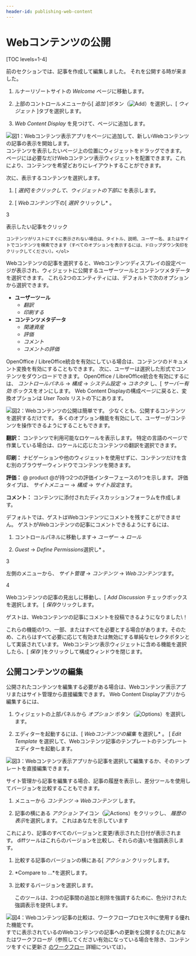 ```yaml
---
header-id: publishing-web-content
---
```


# Webコンテンツの公開

[TOC levels=1-4]

前のセクションでは、記事を作成して編集しました。 それを公開する時が来ました。

1.  ルナーリゾートサイトの *Welcome* ページに移動します。

2.  上部のコントロールメニューから[ *追加* ]ボタン（![Add](../../../../images/icon-control-menu-add.png)）を選択し、[ *ウィジェット* ]タブを選択します。

3.  *Web Content Display* を見つけて、ページに追加します。

![図1：Webコンテンツ表示アプリをページに追加して、新しいWebコンテンツの記事の表示を開始します。](../../../../images/add-web-content-display.png) コンテンツを表示したいページ上の位置にウィジェットをドラッグできます。 ページには必要なだけWebコンテンツ表示ウィジェットを配置できます。これにより、コンテンツを希望どおりにレイアウトすることができます。

次に、表示するコンテンツを選択します。

1.  [ *選択]をクリックして、ウィジェットの下部に* を表示します。

2.  [ *Webコンテンツ*下の[ *選択* クリックし* 。</p></li>

3

表示したい記事をクリック

    コンテンツがリストにすぐに表示されない場合は、タイトル、説明、ユーザー名、またはサイトでコンテンツを検索できます（すべてのオプションを表示するには、ドロップダウン矢印をクリックしてください）。</ol>

Webコンテンツの記事を選択すると、Webコンテンツディスプレイの設定ページが表示され、ウィジェットに公開するユーザーツールとコンテンツメタデータを選択できます。 これら2つのエンティティには、デフォルトで次のオプションから選択できます。

  - **ユーザーツール**
      - *翻訳*
      - *印刷する*
  - **コンテンツメタデータ**
      - *関連資産*
      - *評価*
      - *コメント*
      - *コメントの評価*

OpenOffice / LibreOffice統合を有効にしている場合は、コンテンツのドキュメント変換を有効にすることもできます。 次に、ユーザーは選択した形式でコンテンツをダウンロードできます。 OpenOffice / LibreOffice統合を有効にするには、 *コントロールパネル* → *構成* → *システム設定* → *コネクタ* し、[ *サーバー有効* ボックスをオンにします。 Web Content Displayの構成ページに戻ると、変換オプションは *User Tools* リストの下にあります。

![図2：Webコンテンツの公開は簡単です。 少なくとも、公開するコンテンツを選択するだけです。 多くのオプション機能を有効にして、ユーザーがコンテンツを操作できるようにすることもできます。](../../../../images/web-content-choosing-web-content.png)

**翻訳：** コンテンツで利用可能なロケールを表示します。 特定の言語のページで作業している場合は、ロケールに応じたコンテンツの翻訳を選択できます。

**印刷：** ナビゲーションや他のウィジェットを使用せずに、コンテンツだけを含む別のブラウザーウィンドウでコンテンツを開きます。

**評価：** @ product @が持つ2つの評価インターフェースの1つを示します。 評価タイプは、 *サイトメニュー* → *構成* → *サイト設定*ます。

**コメント：** コンテンツに添付されたディスカッションフォーラムを作成します。

デフォルトでは、ゲストはWebコンテンツにコメントを残すことができません。 ゲストがWebコンテンツの記事にコメントできるようにするには、

1.  コントロールパネルに移動します→ *ユーザー* → *ロール*

2.  *Guest* → *Define Permissions*選択し* 。</p></li>

3

左側のメニューから、 *サイト管理* → *コンテンツ* → *Webコンテンツ*ます。

4

Webコンテンツの記事の見出しに移動し、[ *Add Discussion* チェックボックスを選択します。 [ *保存*クリックします。</ol>

ゲストは、Webコンテンツの記事にコメントを投稿できるようになりました\！

これらの機能の1つ、一部、またはすべてを必要とする場合があります。そのため、これらはすべて必要に応じて有効または無効にする単純なセレクタボタンとして実装されています。 Webコンテンツ表示ウィジェットに含める機能を選択したら、[ *保存* ]をクリックして構成ウィンドウを閉じます。

## 公開コンテンツの編集

公開されたコンテンツを編集する必要がある場合は、Webコンテンツ表示アプリまたはサイト管理から直接編集できます。 Web Content Displayアプリから編集するには、

1.  ウィジェットの上部パネルから *オプション* ボタン（![Options](../../../../images/icon-app-options.png)）を選択します。

2.  エディターを起動するには、[ *Webコンテンツの編集* を選択し* 。 [ *Edit Template* を選択して、Webコンテンツ記事のテンプレートのテンプレートエディターを起動します。</p></li> </ol>

![図3：Webコンテンツ表示アプリから記事を選択して編集するか、そのテンプレートを直接編集できます。](../../../../images/web-content-display-icons.png)

サイト管理から記事を編集する場合、記事の履歴を表示し、差分ツールを使用してバージョンを比較することもできます。

1.  メニューから *コンテンツ* → *Webコンテンツ* します。

2.  記事の横にある *アクション* アイコン（![Actions](../../../../images/icon-actions.png)）をクリックし、 *履歴の表示*を選択します。 これはあなたを示しています

これにより、記事のすべてのバージョンと変更/表示された日付が表示されます。 diffツールはこれらのバージョンを比較し、それらの違いを強調表示します。

1.  比較する記事のバージョンの横にある[ *アクション* クリックします。

2.  *Compare to ...*を選択します。

3.  比較するバージョンを選択します。

    このツールは、2つの記事間の追加と削除を強調するために、色分けされた強調表示を提供します。

![図4：Webコンテンツ記事の比較は、ワークフロープロセス中に使用する優れた機能です。](../../../../images/web-content-diff-feature.png) すでに表示されているのWebコンテンツの記事への更新を公開するたびにあなたはワークフローが（参照してください有効になっている場合を除き、コンテンツをすぐに更新さ [のワークフロー](/docs/7-1/user/-/knowledge_base/u/workflow) 詳細については）。
